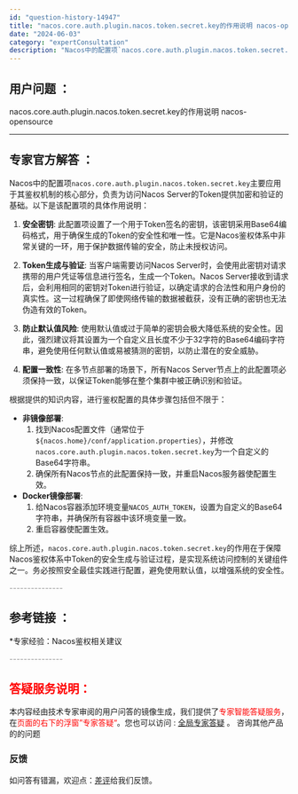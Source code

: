```yaml
---
id: "question-history-14947"
title: "nacos.core.auth.plugin.nacos.token.secret.key的作用说明 nacos-opensource"
date: "2024-06-03"
category: "expertConsultation"
description: "Nacos中的配置项`nacos.core.auth.plugin.nacos.token.secret.key`主要应用于其鉴权机制的核心部分，负责为访问Nacos Server的Token提供加密和验证的基础。以下是该配置项的具体作用说明：1. **安全密钥**: 此配置项设置了一个用于Toke"
---
```


## 用户问题 ： 
 nacos.core.auth.plugin.nacos.token.secret.key的作用说明 nacos-opensource 

---------------
## 专家官方解答 ：

Nacos中的配置项`nacos.core.auth.plugin.nacos.token.secret.key`主要应用于其鉴权机制的核心部分，负责为访问Nacos Server的Token提供加密和验证的基础。以下是该配置项的具体作用说明：

1. **安全密钥**: 此配置项设置了一个用于Token签名的密钥，该密钥采用Base64编码格式，用于确保生成的Token的安全性和唯一性。它是Nacos鉴权体系中非常关键的一环，用于保护数据传输的安全，防止未授权访问。

2. **Token生成与验证**: 当客户端需要访问Nacos Server时，会使用此密钥对请求携带的用户凭证等信息进行签名，生成一个Token。Nacos Server接收到请求后，会利用相同的密钥对Token进行验证，以确定请求的合法性和用户身份的真实性。这一过程确保了即使网络传输的数据被截获，没有正确的密钥也无法伪造有效的Token。

3. **防止默认值风险**: 使用默认值或过于简单的密钥会极大降低系统的安全性。因此，强烈建议将其设置为一个自定义且长度不少于32字符的Base64编码字符串，避免使用任何默认值或易被猜测的密钥，以防止潜在的安全威胁。

4. **配置一致性**: 在多节点部署的场景下，所有Nacos Server节点上的此配置项必须保持一致，以保证Token能够在整个集群中被正确识别和验证。

根据提供的知识内容，进行鉴权配置的具体步骤包括但不限于：
- **非镜像部署**:
  1. 找到Nacos配置文件（通常位于`${nacos.home}/conf/application.properties`），并修改`nacos.core.auth.plugin.nacos.token.secret.key`为一个自定义的Base64字符串。
  2. 确保所有Nacos节点的此配置保持一致，并重启Nacos服务器使配置生效。
- **Docker镜像部署**:
  1. 给Nacos容器添加环境变量`NACOS_AUTH_TOKEN`，设置为自定义的Base64字符串，并确保所有容器中该环境变量一致。
  2. 重启容器使配置生效。

综上所述，`nacos.core.auth.plugin.nacos.token.secret.key`的作用在于保障Nacos鉴权体系中Token的安全生成与验证过程，是实现系统访问控制的关键组件之一。务必按照安全最佳实践进行配置，避免使用默认值，以增强系统的安全性。


<font color="#949494">---------------</font> 


## 参考链接 ：

*专家经验：Nacos鉴权相关建议 


 <font color="#949494">---------------</font> 
 


## <font color="#FF0000">答疑服务说明：</font> 

本内容经由技术专家审阅的用户问答的镜像生成，我们提供了<font color="#FF0000">专家智能答疑服务</font>，在<font color="#FF0000">页面的右下的浮窗”专家答疑“</font>。您也可以访问 : [全局专家答疑](https://opensource.alibaba.com/chatBot) 。 咨询其他产品的的问题

### 反馈
如问答有错漏，欢迎点：[差评](https://ai.nacos.io/user/feedbackByEnhancerGradePOJOID?enhancerGradePOJOId=14948)给我们反馈。
